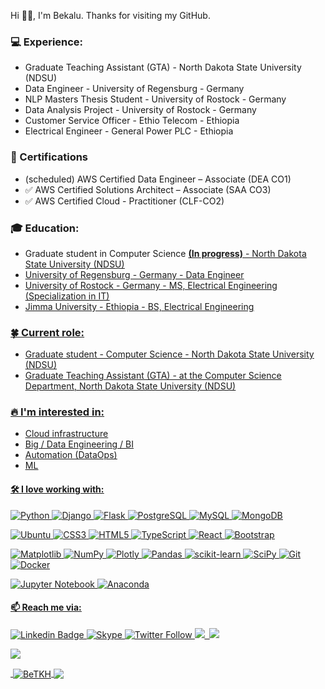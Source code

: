 Hi 👋🏽, I'm Bekalu. 
Thanks for visiting my GitHub. 


### 💻 Experience:

- Graduate Teaching Assistant (GTA) - North Dakota State University (NDSU) 
- Data Engineer - University of Regensburg - Germany
- NLP Masters Thesis Student - University of Rostock - Germany
- Data Analysis Project - University of Rostock - Germany
- Customer Service Officer - Ethio Telecom - Ethiopia
- Electrical Engineer - General Power PLC - Ethiopia

### 🏅 Certifications
- (scheduled) AWS Certified Data Engineer – Associate (DEA CO1)
- :white_check_mark: AWS Certified Solutions Architect – Associate (SAA CO3)
- :white_check_mark: AWS Certified Cloud - Practitioner (CLF-CO2)


### :mortar_board: Education:

- Graduate student in Computer Science <b><u>(In progress)<u></b> - North Dakota State University (NDSU) 
- University of Regensburg - Germany - Data Engineer  
- University of Rostock - Germany - MS, Electrical Engineering (Specialization in IT)
- Jimma University - Ethiopia - BS, Electrical Engineering 


### :four_leaf_clover: Current role: 

- Graduate student - Computer Science - North Dakota State University (NDSU)
- Graduate Teaching Assistant (GTA) - at the Computer Science Department, North Dakota State University (NDSU)




### 🔥 I'm interested in:

- Cloud infrastructure
- Big / Data Engineering / BI
- Automation (DataOps)
- ML


#### :hammer_and_wrench: I love working with:
 
[![Python](https://img.shields.io/badge/python-3670A0?style=plastic&logo=python&logoColor=ffdd54&link=https://www.python.org/)](https://www.python.org/)
[![Django](https://img.shields.io/badge/django-%23092E20.svg?style=plastic&logo=django&logoColor=white&link=https://www.djangoproject.com/)](https://www.djangoproject.com/)
[![Flask](https://img.shields.io/badge/flask-%23000.svg?style=plastic&logo=flask&logoColor=whitelinkhttps://www.djangoproject.com/)](https://www.djangoproject.com/)
[![PostgreSQL](https://img.shields.io/badge/PostgreSQL-336791?style=plastic&logo=postgresql&logoColor=white&link=https://www.postgresql.org/)](https://www.postgresql.org/)
[![MySQL](https://img.shields.io/badge/mysql-%2300f.svg?style=plastic&logo=mysql&logoColor=white&link=https://www.mysql.com/)](https://www.mysql.com/)
[![MongoDB](https://img.shields.io/badge/MongoDB-%234ea94b.svg?style=plastic&logo=mongodb&logoColor=white&link=https://www.mongodb.com/)](https://www.mongodb.com/)

[![Ubuntu](https://img.shields.io/badge/Ubuntu-E95420?style=plastic&logo=ubuntu&logoColor=white&link=https://ubuntu.com/)](https://ubuntu.com/)
[![CSS3](https://img.shields.io/badge/css3-%231572B6.svg?style=plastic&logo=css3&logoColor=white&link=https://en.wikipedia.org/wiki/CSS)](https://en.wikipedia.org/wiki/CSS)
[![HTML5](https://img.shields.io/badge/html5-%23E34F26.svg?style=plastic&logo=html5&logoColor=white&link=https://en.wikipedia.org/wiki/HTML5)](https://en.wikipedia.org/wiki/HTML5)
[![TypeScript](https://img.shields.io/badge/TypeScript-3178C6?style=plastic&logo=typescript&logoColor=white&link=https://www.typescriptlang.org/)](https://www.typescriptlang.org/)
[![React](https://img.shields.io/badge/React-61DAFB?style=plastic&logo=react&logoColor=white&link=https://reactjs.org/)](https://reactjs.org/)
[![Bootstrap](https://img.shields.io/badge/bootstrap-%23563D7C.svg?style=plastic&logo=bootstrap&logoColor=white&link=https://getbootstrap.com/)](https://getbootstrap.com/)

[![Matplotlib](https://img.shields.io/badge/Matplotlib-%23ffffff.svg?style=plastic&logo=Matplotlib&logoColor=black&link=https://matplotlib.org/)](https://matplotlib.org/)
[![NumPy](https://img.shields.io/badge/numpy-%23013243.svg?style=plastic&logo=numpy&logoColor=white&link=https://numpy.org/)](https://numpy.org/)
[![Plotly](https://img.shields.io/badge/Plotly-%233F4F75.svg?style=plastic&logo=plotly&logoColor=white&link=https://plotly.com/)](https://plotly.com/)
[![Pandas](https://img.shields.io/badge/pandas-%23150458.svg?style=plastic&logo=pandas&logoColor=white&link=https://pandas.pydata.org/)](https://pandas.pydata.org/)
[![scikit-learn](https://img.shields.io/badge/scikit--learn-%23F7931E.svg?style=plastic&logo=scikit-learn&logoColor=white&link=https://scikit-learn.org/stable/)](https://scikit-learn.org/stable/)
[![SciPy](https://img.shields.io/badge/SciPy-%230C55A5.svg?style=plastic&logo=scipy&logoColor=%white&link=https://scipy.org/)](https://scipy.org/)
[![Git](https://img.shields.io/badge/git-%23F05033.svg?style=plastic&logo=git&logoColor=white&link=https://git-scm.com/)](https://git-scm.com/)
[![Docker](https://img.shields.io/badge/docker-%230db7ed.svg?style=plastic&logo=docker&logoColor=white&link=https://www.docker.com/)](https://www.docker.com/)

[![Jupyter Notebook](https://img.shields.io/badge/jupyter-%23FA0F00.svg?style=plastic&logo=jupyter&logoColor=white&link=https://jupyter.org/)](https://jupyter.org/)
[![Anaconda](https://img.shields.io/badge/Anaconda-%2344A833.svg?style=plastic&logo=anaconda&logoColor=white&linkhttps://www.anaconda.com/)](https://www.anaconda.com/)




<!--  

  comment out 
  
 #### Freelance
 
 ![Upwork](https://img.shields.io/badge/UpWork-6FDA44?style=for-the-badge&logo=Upwork&logoColor=white)

  ---> 



#### 📫 Reach me via:

[![Linkedin Badge](https://img.shields.io/badge/-LinkedIn-blue?style=plastic&logo=Linkedin&logoColor=white&link=https://www.linkedin.com/in/btkh/)](https://www.linkedin.com/in/btkh/)
[![Skype](https://img.shields.io/badge/Skype-00AFF0?style=plastic&logo=skype&logoColor=white&link=https://join.skype.com/invite/zQKAiW6yE9tP)](https://join.skype.com/invite/zQKAiW6yE9tP)
[![Twitter Follow](https://img.shields.io/badge/Twitter-1DA1F2?style=plastic&logo=twitter&logoColor=white&link=https://twitter.com/beck_tkh)](https://twitter.com/beck_tkh)
[![](https://img.shields.io/static/v1?style=plastic&label=visit&message=myportfoliopage&color=green%link=https://sites.google.com/view/bekaluetadesse/about)](https://sites.google.com/view/bekaluetadesse/about)
&nbsp;![](https://komarev.com/ghpvc/?username=BeTKH&color=brightgreen&style=plastic&base=1121&abbreviated=true)


<!-- [![LeetCode](https://img.shields.io/badge/LeetCode-000000?style=plastic&lo]go=LeetCode&logoColor=#d16c06&link=https://leetcode.com/Beck_TKH/)](https://leetcode.com/Beck_TKH/)
[![Stack Overflow](https://img.shields.io/badge/-Stackoverflow-FE7A16?style=plastic&logo=stack-overflow&logoColor=white&link=https://stackoverflow.com/users/14582502/bekalu-tadesse)](https://stackoverflow.com/users/14582502/bekalu-tadesse)
[![Kaggle](https://img.shields.io/badge/Kaggle-035a7d?style=plastic&logo=kaggle&logoColor=white&link=https://www.kaggle.com/bekaluetadesse)](https://www.kaggle.com/bekaluetadesse)  ---> 

 
<!--  #### :hand_over_mouth: Wanna buy me coffe  
- here-> [![Ko-Fi](https://img.shields.io/badge/Ko--fi-F16061?style=plastic&logo=ko-fi&logoColor=white&link=https://ko-fi.com/beck_tkh)](https://ko-fi.com/beck_tkh)   ---> 

 <!-- Github activity  ---> 

[![](https://github-readme-activity-graph.vercel.app/graph?username=BeTKH&custom_title=Github%20Activity%20over%20time&hide_border=true)](https://github.com/ashutosh00710/github-readme-activity-graph)


<p>&nbsp;<img align="center" src="https://github-readme-stats.vercel.app/api?username=BeTKH&show_icons=true&locale=en" alt="BeTKH" />
<img align="center" src="https://github-readme-stats.vercel.app/api/top-langs/?username=BeTKH&layout=compact&hide_border=true&&langs_count=10&show_icons=true&theme=transparent" />

